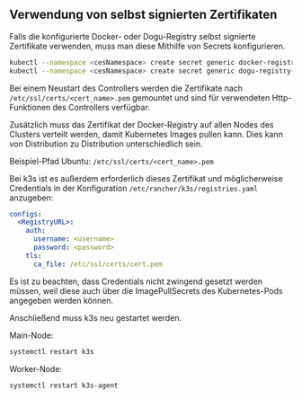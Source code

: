 ## Verwendung von selbst signierten Zertifikaten

Falls die konfigurierte Docker- oder Dogu-Registry selbst signierte Zertifikate verwenden, muss man diese Mithilfe von Secrets
konfigurieren.

```bash
kubectl --namespace <cesNamespace> create secret generic docker-registry-cert --from-file=docker-registry-cert.pem=<cert_name>.pem
kubectl --namespace <cesNamespace> create secret generic dogu-registry-cert --from-file=dogu-registry-cert.pem=<cert_name>.pem
```

Bei einem Neustart des Controllers werden die Zertifikate nach `/etc/ssl/certs/<cert_name>.pem` gemountet und sind
für verwendeten Http-Funktionen des Controllers verfügbar.

Zusätzlich muss das Zertifikat der Docker-Registry auf allen Nodes des Clusters verteilt werden, damit Kubernetes Images pullen kann.
Dies kann von Distribution zu Distribution unterschiedlich sein.

Beispiel-Pfad Ubuntu:
`/etc/ssl/certs/<cert_name>.pem`

Bei k3s ist es außerdem erforderlich dieses Zertifikat und möglicherweise Credentials in der Konfiguration `/etc/rancher/k3s/registries.yaml` anzugeben:

```yaml
configs:
  <RegistryURL>:
    auth:
      username: <username>
      password: <password>
    tls:
      ca_file: /etc/ssl/certs/cert.pem
```

Es ist zu beachten, dass Credentials nicht zwingend gesetzt werden müssen, weil diese auch über die ImagePullSecrets des
Kubernetes-Pods angegeben werden können.

Anschließend muss k3s neu gestartet werden.

Main-Node:
```bash
systemctl restart k3s
```

Worker-Node:
```bash
systemctl restart k3s-agent
```
